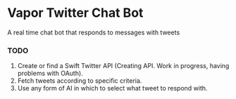 # Vapor Twitter Chat Bot
A real time chat bot that responds to messages with tweets

### TODO
1. Create or find a Swift Twitter API (Creating API. Work in progress, having problems with OAuth).
2. Fetch tweets according to specific criteria. 
3. Use any form of AI in which to select what tweet to respond with.

